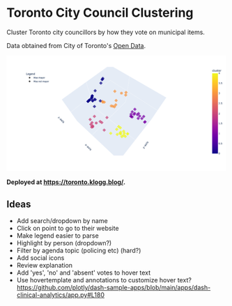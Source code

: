 # Toronto City Council Clustering
Cluster Toronto city councillors by how they vote on municipal items.

Data obtained from City of Toronto's [Open Data](https://open.toronto.ca/dataset/members-of-toroxnto-city-council-voting-record/).

![Toronto City Councillors by Voting Records](notebooks/output/city-councillors-3.png "Toronto City Councillors by Voting Records")

**Deployed at https://toronto.klogg.blog/.**

## Ideas
- Add search/dropdown by name
- Click on point to go to their website
- Make legend easier to parse
- Highlight by person (dropdown?)
- Filter by agenda topic (policing etc) (hard?)
- Add social icons
- Review explanation
- Add 'yes', 'no' and 'absent' votes to hover text
- Use hovertemplate and annotations to customize hover text? https://github.com/plotly/dash-sample-apps/blob/main/apps/dash-clinical-analytics/app.py#L180
